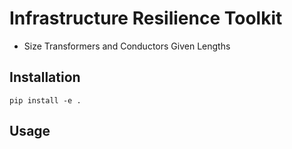 # Infrastructure Resilience Toolkit

- Size Transformers and Conductors Given Lengths

## Installation

```
pip install -e .
```

## Usage

